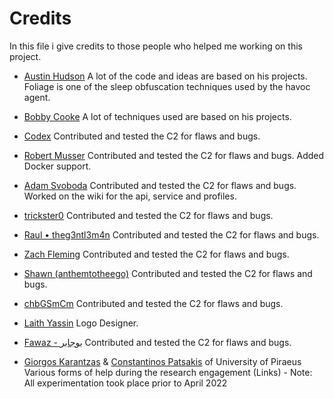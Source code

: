 # Credits

In this file i give credits to those people who helped me working on this project.

- [Austin Hudson](https://twitter.com/ilove2pwn_) 
    A lot of the code and ideas are based on his projects. Foliage is one of the sleep obfuscation techniques used by the havoc agent.

- [Bobby Cooke](https://twitter.com/0xBoku)
    A lot of techniques used are based on his projects. 

- [Codex](https://twitter.com/codex_tf2)
    Contributed and tested the C2 for flaws and bugs. 

- [Robert Musser](https://twitter.com/r_o_b_e_r_t_1)
    Contributed and tested the C2 for flaws and bugs. Added Docker support. 

- [Adam Svoboda](https://twitter.com/adamsvoboda)
    Contributed and tested the C2 for flaws and bugs. Worked on the wiki for the api, service and profiles. 

- [trickster0](https://twitter.com/trickster012)
    Contributed and tested the C2 for flaws and bugs.

- [Raul • theg3ntl3m4n](https://twitter.com/theg3ntl3m4n)
    Contributed and tested the C2 for flaws and bugs.

- [Zach Fleming](https://twitter.com/The___Undergrad)
    Contributed and tested the C2 for flaws and bugs.

- [Shawn (anthemtotheego)](https://twitter.com/anthemtotheego)
    Contributed and tested the C2 for flaws and bugs.

- [chbGSmCm](https://github.com/chbGSmCm)
    Contributed and tested the C2 for flaws and bugs.

- [Laith Yassin](https://twitter.com/LaithYassin13)
    Logo Designer.  

- [Fawaz - بوجابر](https://twitter.com/q8fawazo)
    Contributed and tested the C2 for flaws and bugs.

- [Giorgos Karantzas](@twiiterhandle) & [Constantinos Patsakis](@kpatsak) of University of Piraeus 
    Various forms of help during the research engagement (Links) - Note: All experimentation took place prior to April 2022

